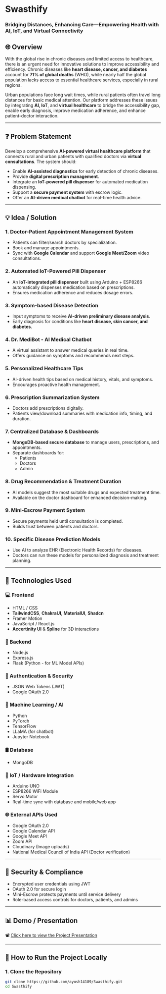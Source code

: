 # Swasthify
### Bridging Distances, Enhancing Care—Empowering Health with AI, IoT, and Virtual Connectivity

## 🌐 Overview

With the global rise in chronic diseases and limited access to healthcare, there is an urgent need for innovative solutions to improve accessibility and efficiency. Chronic diseases like **heart disease, cancer, and diabetes** account for **71% of global deaths** (WHO), while nearly half the global population lacks access to essential healthcare services, especially in rural regions.

Urban populations face long wait times, while rural patients often travel long distances for basic medical attention. Our platform addresses these issues by integrating **AI, IoT**, and **virtual healthcare** to bridge the accessibility gap, enable early diagnosis, improve medication adherence, and enhance patient-doctor interaction.

---

## ❓ Problem Statement

Develop a comprehensive **AI-powered virtual healthcare platform** that connects rural and urban patients with qualified doctors via **virtual consultations**. The system should:
- Enable **AI-assisted diagnostics** for early detection of chronic diseases.
- Provide **digital prescription management**.
- Integrate an **IoT-powered pill dispenser** for automated medication dispensing.
- Support a **secure payment system** with escrow logic.
- Offer an **AI-driven medical chatbot** for real-time health advice.

---

## 💡 Idea / Solution

### 1. Doctor-Patient Appointment Management System
- Patients can filter/search doctors by specialization.
- Book and manage appointments.
- Sync with **Google Calendar** and support **Google Meet/Zoom** video consultations.

### 2. Automated IoT-Powered Pill Dispenser
- An **IoT-integrated pill dispenser** built using Arduino + ESP8266 automatically dispenses medication based on prescriptions.
- Ensures medication adherence and reduces dosage errors.

### 3. Symptom-based Disease Detection
- Input symptoms to receive **AI-driven preliminary disease analysis**.
- Early diagnosis for conditions like **heart disease, skin cancer, and diabetes**.

### 4. Dr. MediBot - AI Medical Chatbot
- A virtual assistant to answer medical queries in real time.
- Offers guidance on symptoms and recommends next steps.

### 5. Personalized Healthcare Tips
- AI-driven health tips based on medical history, vitals, and symptoms.
- Encourages proactive health management.

### 6. Prescription Summarization System
- Doctors add prescriptions digitally.
- Patients view/download summaries with medication info, timing, and duration.

### 7. Centralized Database & Dashboards
- **MongoDB-based secure database** to manage users, prescriptions, and appointments.
- Separate dashboards for:
  - Patients
  - Doctors
  - Admin

### 8. Drug Recommendation & Treatment Duration
- AI models suggest the most suitable drugs and expected treatment time.
- Available on the doctor dashboard for enhanced decision-making.

### 9. Mini-Escrow Payment System
- Secure payments held until consultation is completed.
- Builds trust between patients and doctors.

### 10. Specific Disease Prediction Models
- Use AI to analyze EHR (Electronic Health Records) for diseases.
- Doctors can run these models for personalized diagnosis and treatment planning.

---

## 🧠 Technologies Used

### 💻 Frontend
- HTML / CSS
- **TailwindCSS**, **ChakraUI**, **MaterialUI**, **Shadcn**
- Framer Motion
- JavaScript / React.js
- **Accertinity UI** & **Spline** for 3D interactions

### 🔧 Backend
- Node.js
- Express.js
- Flask (Python - for ML Model APIs)

### 🔐 Authentication & Security
- JSON Web Tokens (JWT)
- Google OAuth 2.0

### 🧠 Machine Learning / AI
- Python
- PyTorch
- TensorFlow
- LLaMA (for chatbot)
- Jupyter Notebook

### 🛢️ Database
- MongoDB

### 🔌 IoT / Hardware Integration
- Arduino UNO
- ESP8266 WiFi Module
- Servo Motor
- Real-time sync with database and mobile/web app

### 🌐 External APIs Used
- Google OAuth 2.0
- Google Calendar API
- Google Meet API
- Zoom API
- Cloudinary (Image uploads)
- National Medical Council of India API (Doctor verification)

---

## 🔐 Security & Compliance
- Encrypted user credentials using JWT
- OAuth 2.0 for secure login
- Mini-Escrow protects payments until service delivery
- Role-based access controls for doctors, patients, and admins

---

## 📊 Demo / Presentation

📽️ [Click here to view the Project Presentation](./Swasthify)

---

## 🚀 How to Run the Project Locally

### 1. Clone the Repository
```bash
git clone https://github.com/ayush14189/Swasthify.git
cd Swasthify
